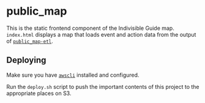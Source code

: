 # public_map

This is the static frontend component of the Indivisible Guide map. `index.html` displays a map that loads event and action data from the output of [`public_map-etl`](https://github.com/indivisibleguide/public_map-etl).

## Deploying

Make sure you have [`awscli`](http://docs.aws.amazon.com/cli/latest/userguide/cli-chap-getting-started.html) installed and configured.

Run the `deploy.sh` script to push the important contents of this project to the appropriate places on S3.
